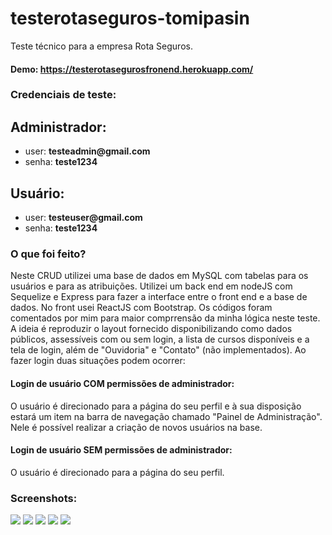 # testerotaseguros-tomipasin
Teste técnico para a empresa Rota Seguros.

#### Demo: <a href="https://testerotasegurosfronend.herokuapp.com/">https://testerotasegurosfronend.herokuapp.com/</a>

### Credenciais de teste:

## Administrador:
<ul>
<li>user: <strong>testeadmin@gmail.com</strong></li>
<li>senha: <strong>teste1234</strong></li>
</ul>

## Usuário:
<ul>
<li>user: <strong>testeuser@gmail.com</strong></li>
<li>senha: <strong>teste1234</strong></li>
</ul>


### O que foi feito? 

Neste CRUD utilizei uma base de dados em MySQL com tabelas para os usuários e para as atribuições. 
Utilizei um back end em nodeJS com Sequelize e Express para fazer a interface entre o front end e a base de dados. 
No front usei ReactJS com Bootstrap. 
Os códigos foram comentados por mim para maior comprrensão da minha lógica neste teste.
A ideia é reproduzir o layout fornecido disponibilizando como dados públicos, assessíveis com ou sem login, a lista de cursos disponíveis e a tela de login, além de "Ouvidoria" e "Contato" (não implementados). 
Ao fazer login duas situações podem ocorrer:

#### Login de usuário COM permissões de administrador:
O usuário é direcionado para a página do seu perfil e à sua disposição estará um item na barra de navegação chamado "Painel de Administração". Nele é possível realizar a criação de novos usuários na base. 

#### Login de usuário SEM permissões de administrador:
O usuário é direcionado para a página do seu perfil. 



### Screenshots:

<img src="https://tomipasin.com/assets/img/rotaseguros1.png" />

<img src="https://tomipasin.com/assets/img/rotaseguros2.png" />

<img src="https://tomipasin.com/assets/img/rotaseguros3.png" />

<img src="https://tomipasin.com/assets/img/rotaseguros4.png" />

<img src="https://tomipasin.com/assets/img/rotaseguros5.png" />





